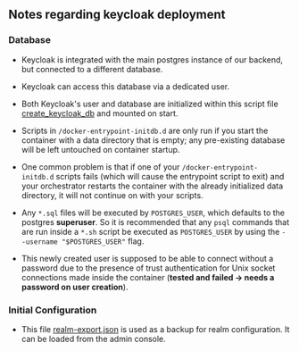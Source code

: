 ## Notes regarding keycloak deployment

### Database
* Keycloak is integrated with the main postgres instance of our backend, but connected to a different database.  
* Keycloak can access this database via a dedicated user.  
* Both Keycloak's user and database are initialized within this script file [create_keycloak_db](create_keycloak_db.sh) and mounted on start.
* Scripts in `/docker-entrypoint-initdb.d` are only run if you start 
the container with a data directory that is empty; any pre-existing database 
will be left untouched on container startup.   
* One common problem is that if one of your `/docker-entrypoint-initdb.d`
scripts fails (which will cause the entrypoint script to exit) and your orchestrator restarts the container with the already initialized data directory, it will not continue on with your scripts.

* Any `*.sql` files will be executed by `POSTGRES_USER`, which defaults to the postgres **superuser**. So it is recommended that any `psql` commands that are run inside a `*.sh` script be executed
as `POSTGRES_USER` by using the `--username "$POSTGRES_USER"` flag.  
* This newly created user is supposed to be able to connect without a password due to the presence of
trust authentication for Unix socket connections made inside the container (**tested and failed -> needs a password on user creation**).

### Initial Configuration
* This file [realm-export.json](keycloak-init/realm-export.json) is used as a backup for realm configuration. It can be loaded from the admin console.